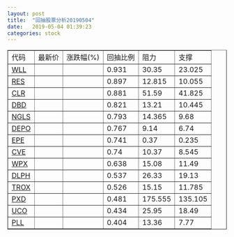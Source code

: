 ```yaml
---
layout: post
title:  "回抽股票分析20190504"
date:   2019-05-04 01:39:23
categories: stock
---
```

<script type="text/javascript">
var stockList = []
stockList.push('gb_wll');
stockList.push('gb_res');
stockList.push('gb_clr');
stockList.push('gb_dbd');
stockList.push('gb_ngls');
stockList.push('gb_depo');
stockList.push('gb_epe');
stockList.push('gb_cve');
stockList.push('gb_wpx');
stockList.push('gb_dlph');
stockList.push('gb_trox');
stockList.push('gb_pxd');
stockList.push('gb_uco');
stockList.push('gb_pll');
</script>
<table border="1">
 <tr>
 <td>代码</td>
 <td>最新价</td>
 <td>涨跌幅(%)</td>
 <td>回抽比例</td>
 <td>阻力</td>
 <td>支撑</td>
</tr>
  <tr id="wll">
  <td><a href="http://stock.finance.sina.com.cn/usstock/quotes/WLL.html" target="_blank">WLL</a></td><td></td><td></td><td>0.931</td><td>30.35</td><td>23.025</td></tr>
  <tr id="res">
  <td><a href="http://stock.finance.sina.com.cn/usstock/quotes/RES.html" target="_blank">RES</a></td><td></td><td></td><td>0.897</td><td>12.815</td><td>10.055</td></tr>
  <tr id="clr">
  <td><a href="http://stock.finance.sina.com.cn/usstock/quotes/CLR.html" target="_blank">CLR</a></td><td></td><td></td><td>0.881</td><td>51.59</td><td>41.825</td></tr>
  <tr id="dbd">
  <td><a href="http://stock.finance.sina.com.cn/usstock/quotes/DBD.html" target="_blank">DBD</a></td><td></td><td></td><td>0.821</td><td>13.21</td><td>10.445</td></tr>
  <tr id="ngls">
  <td><a href="http://stock.finance.sina.com.cn/usstock/quotes/NGLS.html" target="_blank">NGLS</a></td><td></td><td></td><td>0.793</td><td>14.365</td><td>9.68</td></tr>
  <tr id="depo">
  <td><a href="http://stock.finance.sina.com.cn/usstock/quotes/DEPO.html" target="_blank">DEPO</a></td><td></td><td></td><td>0.767</td><td>9.14</td><td>6.74</td></tr>
  <tr id="epe">
  <td><a href="http://stock.finance.sina.com.cn/usstock/quotes/EPE.html" target="_blank">EPE</a></td><td></td><td></td><td>0.741</td><td>0.37</td><td>0.235</td></tr>
  <tr id="cve">
  <td><a href="http://stock.finance.sina.com.cn/usstock/quotes/CVE.html" target="_blank">CVE</a></td><td></td><td></td><td>0.74</td><td>10.37</td><td>8.545</td></tr>
  <tr id="wpx">
  <td><a href="http://stock.finance.sina.com.cn/usstock/quotes/WPX.html" target="_blank">WPX</a></td><td></td><td></td><td>0.638</td><td>15.08</td><td>11.49</td></tr>
  <tr id="dlph">
  <td><a href="http://stock.finance.sina.com.cn/usstock/quotes/DLPH.html" target="_blank">DLPH</a></td><td></td><td></td><td>0.537</td><td>26.33</td><td>19.13</td></tr>
  <tr id="trox">
  <td><a href="http://stock.finance.sina.com.cn/usstock/quotes/TROX.html" target="_blank">TROX</a></td><td></td><td></td><td>0.526</td><td>15.15</td><td>11.785</td></tr>
  <tr id="pxd">
  <td><a href="http://stock.finance.sina.com.cn/usstock/quotes/PXD.html" target="_blank">PXD</a></td><td></td><td></td><td>0.481</td><td>175.555</td><td>135.105</td></tr>
  <tr id="uco">
  <td><a href="http://stock.finance.sina.com.cn/usstock/quotes/UCO.html" target="_blank">UCO</a></td><td></td><td></td><td>0.434</td><td>25.95</td><td>18.49</td></tr>
  <tr id="pll">
  <td><a href="http://stock.finance.sina.com.cn/usstock/quotes/PLL.html" target="_blank">PLL</a></td><td></td><td></td><td>0.404</td><td>13.36</td><td>7.77</td></tr>
</table>
